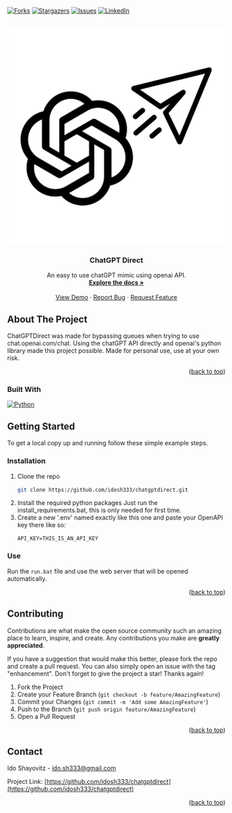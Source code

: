 <div id="top"></div>

[![Forks][forks-shield]][forks-url]
[![Stargazers][stars-shield]][stars-url]
[![Issues][issues-shield]][issues-url]
[![LinkedIn][linkedin-shield]][linkedin-url]

<!-- PROJECT LOGO -->
<br />
<div align="center">
  <a href="https://github.com/idosh333/chatgptdirect">
    <img src="img/logo.png" alt="Logo" width="500" height="500">
  </a>

<h3 align="center">ChatGPT Direct</h3>

  <p align="center">
    An easy to use chatGPT mimic using openai API.
    <br />
    <a href="https://github.com/idosh333/chatgptdirect"><strong>Explore the docs »</strong></a>
    <br />
    <br />
    <a href="https://github.com/idosh333/chatgptdirect">View Demo</a>
    ·
    <a href="https://github.com/idosh333/chatgptdirect/issues">Report Bug</a>
    ·
    <a href="https://github.com/idosh333/chatgptdirect/issues">Request Feature</a>
  </p>
</div>

<!-- ABOUT THE PROJECT -->

## About The Project

ChatGPTDirect was made for bypassing queues when trying to use chat.openai.com/chat.
Using the chatGPT API directly and openai's python library made this project possible.
Made for personal use, use at your own risk.

<p align="right">(<a href="#top">back to top</a>)</p>

### Built With

[![Python][made-with-python]][python-url]

<!-- GETTING STARTED -->

## Getting Started

To get a local copy up and running follow these simple example steps.

### Installation

1. Clone the repo
   ```sh
   git clone https://github.com/idosh333/chatgptdirect.git
   ```
2. Install the required python packages
   Just run the install_requirements.bat, this is only needed for first time.
3. Create a new '.env' named exactly like this one
   and paste your OpenAPI key there like so:
   ```
   API_KEY=THIS_IS_AN_API_KEY
   ```

### Use

Run the `run.bat` file and use the web server that will be opened automatically.

<p align="right">(<a href="#top">back to top</a>)</p>

<!-- CONTRIBUTING -->

## Contributing

Contributions are what make the open source community such an amazing place to learn, inspire, and create. Any contributions you make are **greatly appreciated**.

If you have a suggestion that would make this better, please fork the repo and create a pull request. You can also simply open an issue with the tag "enhancement".
Don't forget to give the project a star! Thanks again!

1. Fork the Project
2. Create your Feature Branch (`git checkout -b feature/AmazingFeature`)
3. Commit your Changes (`git commit -m 'Add some AmazingFeature'`)
4. Push to the Branch (`git push origin feature/AmazingFeature`)
5. Open a Pull Request

<p align="right">(<a href="#top">back to top</a>)</p>

<!-- CONTACT -->

## Contact

Ido Shayovitz - ido.sh333@gmail.com

Project Link: [https://github.com/idosh333/chatgptdirect](https://github.com/idosh333/chatgptdirect)

<p align="right">(<a href="#top">back to top</a>)</p>

<!-- MARKDOWN LINKS & IMAGES -->
<!-- https://www.markdownguide.org/basic-syntax/#reference-style-links -->

[contributors-shield]: https://img.shields.io/github/contributors/idosh333/chatgptdirect.svg?style=for-the-badge
[contributors-url]: https://github.com/idosh333/chatgptdirect/graphs/contributors
[forks-shield]: https://img.shields.io/github/forks/idosh333/chatgptdirect.svg?style=for-the-badge
[forks-url]: https://github.com/idosh333/chatgptdirect/network/members
[stars-shield]: https://img.shields.io/github/stars/idosh333/chatgptdirect.svg?style=for-the-badge
[stars-url]: https://github.com/idosh333/chatgptdirect/stargazers
[issues-shield]: https://img.shields.io/github/issues/idosh333/chatgptdirect.svg?style=for-the-badge
[issues-url]: https://github.com/idosh333/chatgptdirect/issues
[license-shield]: https://img.shields.io/github/license/idosh333/chatgptdirect.svg?style=for-the-badge
[license-url]: https://github.com/idosh333/chatgptdirect/blob/master/LICENSE.txt
[linkedin-shield]: https://img.shields.io/badge/-LinkedIn-black.svg?style=for-the-badge&logo=linkedin&colorB=555
[linkedin-url]: https://linkedin.com/in/ido-shayovitz
[product-screenshot]: images/screenshot.png
[made-with-python]: http://ForTheBadge.com/images/badges/made-with-python.svg
[python-url]: https://www.python.org/downloads/release/python-3112/

